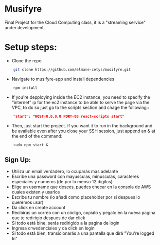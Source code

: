 # Musifyre

Final Project for the Cloud Computing class, it is a "streaming service" under development.

# Setup steps:

- Clone the repo

```bash
    git clone https://github.com/elmane-cetys/musifyre.git
```

- Navigate to musifyre-app and install dependencies

```bash
    npm install
```

- If you're depploying inside the EC2 instance, you need to specify the "internet" ip for the ec2 instance to be able to serve the page via the VPC, to do so just go to the scripts section and chage the following::

```json
    "start": "HOST=0.0.0.0 PORT=80 react-scripts start"
```

- Then, just start the project. If you want it to run in the background and be available even after you close your SSH session, just append an & at the end of the command:

```shell
    sudo npm start &
```

## Sign Up:

- Utiliza un email verdadero, lo ocuparás mas adelante
- Escribe una password con mayusculas, minusculas, caracteres especiales y numeros (de por lo menso 12 digitos)
- Elige un username que desees, puedes checar en la consola de AWS cuales existen y usarlos
- Escribe tu nombre (lo añadí como placeholder por si despues lo queremos usar)
- Da click en create account
- Recibirás un correo con un código, copialo y pegalo en la nueva pagina que te redirigió despues de dar click
- Si todo está bine, serás redirigido a la pagina de login
- Ingresa crwedenciales y da click en login
- Si todo está bien, transicionarás a una pantalla que dirá "You're logged In"

